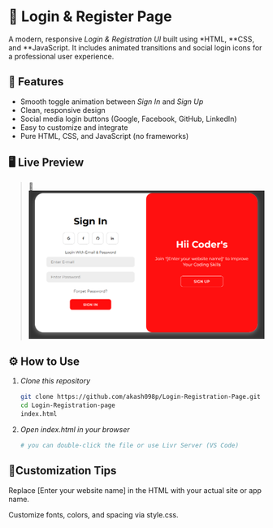 # 🔐 Login & Register Page

A modern, responsive *Login & Registration UI* built using *HTML, **CSS, and **JavaScript. It includes animated transitions and social login icons for a professional user experience.

## 🚀 Features

- Smooth toggle animation between *Sign In* and *Sign Up*
- Clean, responsive design
- Social media login buttons (Google, Facebook, GitHub, LinkedIn)
- Easy to customize and integrate
- Pure HTML, CSS, and JavaScript (no frameworks)

## 🖥 Live Preview

> 📌![Login & Register UI](screenshot.png)

## ⚙ How to Use

1. *Clone this repository* 
   ```bash
   git clone https://github.com/akash098p/Login-Registration-Page.git
   cd Login-Registration-page
   index.html

2. *Open index.html in your browser*
   ```bash
   # you can double-click the file or use Livr Server (VS Code)

## 🧩Customization Tips
  Replace [Enter your website name] in the HTML with your actual site or app name.
  
  Customize fonts, colors, and spacing via style.css.
